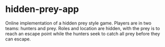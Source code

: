 hidden-prey-app
===============

Online implementation of a hidden prey style game.  Players are in two teams: hunters and prey. Roles and location are hidden, with the prey is to reach an escape point while the hunters seek to catch all prey before they can escape. 
